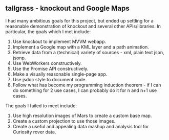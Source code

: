 ## tallgrass - knockout and Google Maps

I had many ambitious goals for this project, but ended up settling for a reasonable demonstration of knockout and several other APIs/libraries. In particular, the goals which I met include:

1. Use knockout to implement MVVM webapp.
1. Implement a Google map with a KML layer and a path animation.
1. Retrieve data from a (technical) variety of sources - xml, plain text json, jsonp.
1. Use WebWorkers constructively.
1. Use the Promise API constructively.
1. Make a visually  reasonable single-page app.
1. Use jsdoc style to document code.
1. Follow what has become my programming induction theorem - if I can do something for 2 use cases, I can probably do it for n and n+1 use cases.

The goals I failed to meet include:

1. Use high resolution images of Mars to create a custom base map.
1. Create a custom projection to use those images.
1. Create a useful and appealing data mashup and analysis tool for Curiosity rover data.


